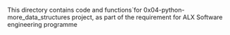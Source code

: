 This directory contains code and functions`for 0x04-python-more_data_structures project,
as part of the requirement for ALX Software engineering programme
